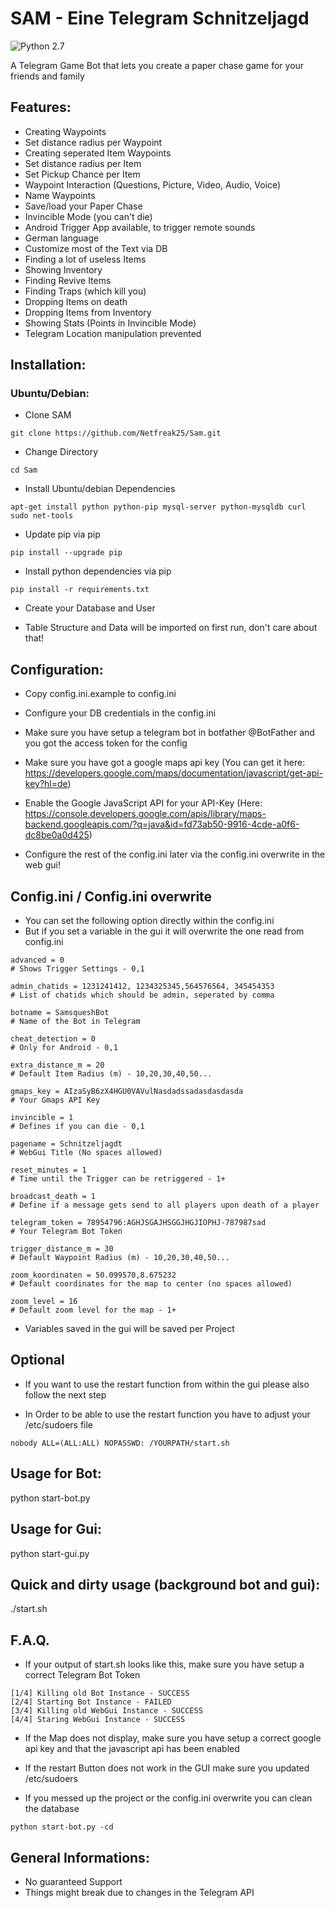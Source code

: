 
# SAM - Eine Telegram Schnitzeljagd

![Python 2.7](https://img.shields.io/badge/python-2.7-blue.svg)

A Telegram Game Bot that lets you create a paper chase game for your friends and family

## Features:
* Creating Waypoints
* Set distance radius per Waypoint
* Creating seperated Item Waypoints
* Set distance radius per Item
* Set Pickup Chance per Item
* Waypoint Interaction (Questions, Picture, Video, Audio, Voice)
* Name Waypoints
* Save/load your Paper Chase
* Invincible Mode (you can't die)
* Android Trigger App available, to trigger remote sounds
* German language
* Customize most of the Text via DB
* Finding a lot of useless Items
* Showing Inventory
* Finding Revive Items
* Finding Traps (which kill you)
* Dropping Items on death
* Dropping Items from Inventory
* Showing Stats (Points in Invincible Mode)
* Telegram Location manipulation prevented

## Installation:
### Ubuntu/Debian:
* Clone SAM
```
git clone https://github.com/Netfreak25/Sam.git
```

* Change Directory
```
cd Sam
```

* Install Ubuntu/debian Dependencies
```
apt-get install python python-pip mysql-server python-mysqldb curl sudo net-tools
```

* Update pip via pip
```
pip install --upgrade pip
```

* Install python dependencies via pip
```
pip install -r requirements.txt
```

* Create your Database and User

* Table Structure and Data will be imported on first run, don't care about that!

## Configuration:
* Copy config.ini.example to config.ini

* Configure your DB credentials in the config.ini

* Make sure you have setup a telegram bot in botfather @BotFather and you got the access token for the config

* Make sure you have got a google maps api key (You can get it here: https://developers.google.com/maps/documentation/javascript/get-api-key?hl=de)

* Enable the Google JavaScript API for your API-Key (Here: https://console.developers.google.com/apis/library/maps-backend.googleapis.com/?q=java&id=fd73ab50-9916-4cde-a0f6-dc8be0a0d425)

* Configure the rest of the config.ini later via the config.ini overwrite in the web gui!

## Config.ini / Config.ini overwrite
* You can set the following option directly within the config.ini
* But if you set a variable in the gui it will overwrite the one read from config.ini
```
advanced = 0
# Shows Trigger Settings - 0,1

admin_chatids = 1231241412, 1234325345,564576564, 345454353
# List of chatids which should be admin, seperated by comma

botname = SamsqueshBot
# Name of the Bot in Telegram

cheat_detection = 0
# Only for Android - 0,1

extra_distance_m = 20
# Default Item Radius (m) - 10,20,30,40,50...

gmaps_key = AIzaSyB6zX4HGU0VAVulNasdadssadasdasdasda
# Your Gmaps API Key

invincible = 1
# Defines if you can die - 0,1

pagename = Schnitzeljagdt
# WebGui Title (No spaces allowed)

reset_minutes = 1
# Time until the Trigger can be retriggered - 1+

broadcast_death = 1
# Define if a message gets send to all players upon death of a player

telegram_token = 78954796:AGHJSGAJHSGGJHGJIOPHJ-787987sad
# Your Telegram Bot Token

trigger_distance_m = 30
# Default Waypoint Radius (m) - 10,20,30,40,50...

zoom_koordinaten = 50.099570,8.675232
# Default coordinates for the map to center (no spaces allowed)

zoom_level = 16
# Default zoom level for the map - 1+
```
* Variables saved in the gui will be saved per Project

## Optional
* If you want to use the restart function from within the gui please also follow the next step

* In Order to be able to use the restart function you have to adjust your /etc/sudoers file
```
nobody ALL=(ALL:ALL) NOPASSWD: /YOURPATH/start.sh
```



## Usage for Bot:
python start-bot.py

## Usage for Gui:
python start-gui.py

## Quick and dirty usage (background bot and gui):
./start.sh

## F.A.Q.
* If your output of start.sh looks like this, make sure you have setup a correct Telegram Bot Token

```
[1/4] Killing old Bot Instance - SUCCESS
[2/4] Starting Bot Instance - FAILED
[3/4] Killing old WebGui Instance - SUCCESS
[4/4] Staring WebGui Instance - SUCCESS
```

* If the Map does not display, make sure you have setup a correct google api key and that the javascript api has been enabled

* If the restart Button does not work in the GUI make sure you updated /etc/sudoers

* If you messed up the project or the config.ini overwrite you can clean the database
```
python start-bot.py -cd
```


## General Informations:
* No guaranteed Support
* Things might break due to changes in the Telegram API